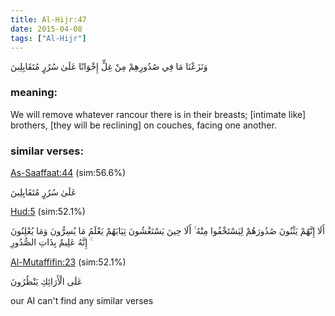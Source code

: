 ```yaml
---
title: Al-Hijr:47
date: 2015-04-08
tags: ["Al-Hijr"]
---
```

وَنَزَعْنَا مَا فِي صُدُورِهِمْ مِنْ غِلٍّ إِخْوَانًا عَلَىٰ سُرُرٍ مُتَقَابِلِينَ
### meaning: 
We will remove whatever rancour there is in their breasts; [intimate like] brothers, [they will be reclining] on couches, facing one another.
### similar verses: 

[As-Saaffaat:44](/37/44) (sim:56.6%)

عَلَىٰ سُرُرٍ مُتَقَابِلِينَ

[Hud:5](/11/5) (sim:52.1%)

أَلَا إِنَّهُمْ يَثْنُونَ صُدُورَهُمْ لِيَسْتَخْفُوا مِنْهُ ۚ أَلَا حِينَ يَسْتَغْشُونَ ثِيَابَهُمْ يَعْلَمُ مَا يُسِرُّونَ وَمَا يُعْلِنُونَ ۚ إِنَّهُ عَلِيمٌ بِذَاتِ الصُّدُورِ

[Al-Mutaffifin:23](/83/23) (sim:52.1%)

عَلَى الْأَرَائِكِ يَنْظُرُونَ

our AI can't find any similar verses

